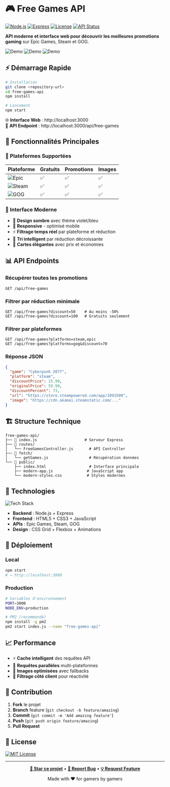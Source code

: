 # 🎮 Free Games API

[![Node.js](https://img.shields.io/badge/Node.js-18%2B-brightgreen?style=for-the-badge&logo=node.js)](https://nodejs.org/)
[![Express](https://img.shields.io/badge/Express-4.x-blue?style=for-the-badge&logo=express)](https://expressjs.com/)
[![License](https://img.shields.io/badge/License-MIT-yellow?style=for-the-badge)](LICENSE)
[![API Status](https://img.shields.io/badge/API-Live-success?style=for-the-badge)](http://localhost:3000)

**API moderne et interface web pour découvrir les meilleures promotions gaming** sur Epic Games, Steam et GOG.

![Demo](https://img.shields.io/badge/🎯-Promotions%20en%20temps%20réel-blueviolet?style=flat-square)
![Demo](https://img.shields.io/badge/🎨-Interface%20moderne-ff69b4?style=flat-square)
![Demo](https://img.shields.io/badge/📱-Responsive%20design-orange?style=flat-square)

## ⚡ Démarrage Rapide

```bash
# Installation
git clone <repository-url>
cd free-games-api
npm install

# Lancement
npm start
```

🌐 **Interface Web** : http://localhost:3000  
🔗 **API Endpoint** : http://localhost:3000/api/free-games

## 🎯 Fonctionnalités Principales

### 🏪 Plateformes Supportées
| Plateforme | Gratuits | Promotions | Images |
|------------|----------|------------|--------|
| ![Epic](https://img.shields.io/badge/Epic%20Games-0078D4?style=flat&logo=epicgames&logoColor=white) | ✅ | ✅ | ✅ |
| ![Steam](https://img.shields.io/badge/Steam-000000?style=flat&logo=steam&logoColor=white) | ✅ | ✅ | ✅ |
| ![GOG](https://img.shields.io/badge/GOG-86328A?style=flat&logo=gog.com&logoColor=white) | ✅ | ✅ | ✅ |

### 🎨 Interface Moderne
- 🌙 **Design sombre** avec thème violet/bleu
- 📱 **Responsive** - optimisé mobile
- ⚡ **Filtrage temps réel** par plateforme et réduction
- 🎯 **Tri intelligent** par réduction décroissante
- 💎 **Cartes élégantes** avec prix et économies

## 📊 API Endpoints

### Récupérer toutes les promotions
```http
GET /api/free-games
```

### Filtrer par réduction minimale
```http
GET /api/free-games?discount=50    # Au moins -50%
GET /api/free-games?discount=100   # Gratuits seulement
```

### Filtrer par plateformes
```http
GET /api/free-games?platforms=steam,epic
GET /api/free-games?platforms=gog&discount=70
```

### Réponse JSON
```json
{
  "game": "Cyberpunk 2077",
  "platform": "steam", 
  "discountPrice": 15.99,
  "originalPrice": 59.99,
  "discountPercent": 73,
  "url": "https://store.steampowered.com/app/1091500",
  "image": "https://cdn.akamai.steamstatic.com/..."
}
```

## 🏗️ Structure Technique

```
free-games-api/
├── 🚀 index.js                     # Serveur Express
├── 📁 routes/
│   └── FreeGamesController.js       # API Controller
├── 📁 fetch/
│   └── getGames.js                  # Récupération données
└── 📁 public/
    ├── index.html                   # Interface principale
    ├── modern-app.js               # JavaScript app
    └── modern-styles.css           # Styles modernes
```

## 🔧 Technologies

![Tech Stack](https://skillicons.dev/icons?i=nodejs,express,html,css,js)

- **Backend** : Node.js + Express
- **Frontend** : HTML5 + CSS3 + JavaScript
- **APIs** : Epic Games, Steam, GOG
- **Design** : CSS Grid + Flexbox + Animations

## 🚀 Déploiement

### Local
```bash
npm start
# → http://localhost:3000
```

### Production
```bash
# Variables d'environnement
PORT=3000
NODE_ENV=production

# PM2 (recommandé)
npm install -g pm2
pm2 start index.js --name "free-games-api"
```

## 📈 Performance

- ⚡ **Cache intelligent** des requêtes API
- 🔄 **Requêtes parallèles** multi-plateformes  
- 📱 **Images optimisées** avec fallbacks
- 🎯 **Filtrage côté client** pour réactivité

## 🤝 Contribution

1. **Fork** le projet
2. **Branch** feature (`git checkout -b feature/amazing`)
3. **Commit** (`git commit -m 'Add amazing feature'`)
4. **Push** (`git push origin feature/amazing`)
5. **Pull Request**

## 📄 License

[![MIT License](https://img.shields.io/badge/License-MIT-blue.svg?style=for-the-badge)](LICENSE)

---

<div align="center">

**[🌟 Star ce projet](../../stargazers)** • **[🐛 Report Bug](../../issues)** • **[💡 Request Feature](../../issues)**

Made with ❤️ for gamers by gamers

</div>
